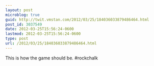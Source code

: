 ```yaml
---
layout: post
microblog: true
guid: http://twit.vmstan.com/2012/03/25/184036033879486464.html
post_id: 3037549
date: 2012-03-25T15:56:24-0600
lastmod: 2012-03-25T15:56:24-0600
type: post
url: /2012/03/25/184036033879486464.html
---
```

This is how the game should be. #rockchalk
